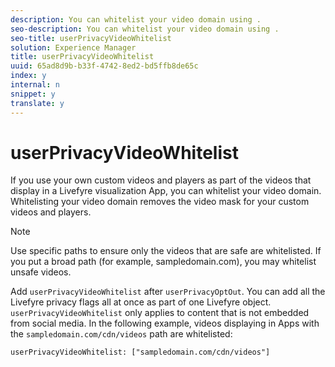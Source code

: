 ```yaml
---
description: You can whitelist your video domain using .
seo-description: You can whitelist your video domain using .
seo-title: userPrivacyVideoWhitelist
solution: Experience Manager
title: userPrivacyVideoWhitelist
uuid: 65ad8d9b-b33f-4742-8ed2-bd5ffb8de65c
index: y
internal: n
snippet: y
translate: y
---
```


# userPrivacyVideoWhitelist

If you use your own custom videos and players as part of the videos that display in a Livefyre visualization App, you can whitelist your video domain. Whitelisting your video domain removes the video mask for your custom videos and players.

>[!NOTE]
>
>Use specific paths to ensure only the videos that are safe are whitelisted. If you put a broad path (for example, sampledomain.com), you may whitelist unsafe videos.

Add `userPrivacyVideoWhitelist` after `userPrivacyOptOut`. You can add all the Livefyre privacy flags all at once as part of one Livefyre object.
`userPrivacyVideoWhitelist` only applies to content that is not embedded from social media.
In the following example, videos displaying in Apps with the `sampledomain.com/cdn/videos` path are whitelisted:

```
userPrivacyVideoWhitelist: ["sampledomain.com/cdn/videos"]
```
